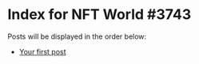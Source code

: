 # Index for NFT World #3743
Posts will be displayed in the order below:

- [Your first post](./001-first.md)

